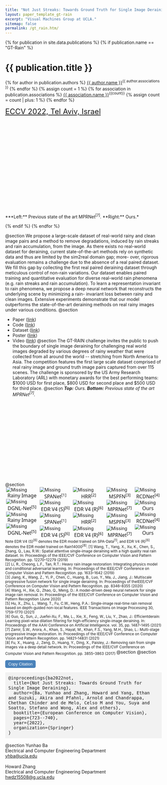 ```yaml
---
title: "Not Just Streaks: Towards Ground Truth for Single Image Derainings"
layout: paper_template_gt-rain
excerpt: "Visual Machines Group at UCLA."
sitemap: false
permalink: /gt_rain.htm/
---
```

<style>
.figures {
  display: flex;
  flex-wrap: wrap;
  padding: 0 0px;
}

.column {
  flex: 20%;
  padding: 0 3px;
}

figure {
  overflow: hidden;
  backgroundSize : contain;
  margin: auto;
  margin-top:0px;
}  

figure img {
  margin-top: 0px;
  margin-bottom: -1px;
  border-radius: 0px;
}

figcaption {
  text-align: center;
  font-family: "Segoe UI", Arial, sans-serif;
  font-size: 1rem;
}
   
.gif-container{	
  display: flex;
  justify-content: space-between;
  width: 100%;
  padding-top: 7px;
}
.teaser-container{	
  display: flex;
  align-items: center;
  justify-content: center;
}
  
div#comparison1 { 
  width: 19.24vw;
  height: 12.7vw;
  overflow: hidden; 
  padding: 0 2px;}
  
div#comparison1 figure { 
  background-image: url(/assets/images/gt-rain/72__rain.png); 
  background-size: cover;
  position: relative;
  width: 100%; 
  height: 100%;
  margin: 0; 
}

div#comparison1 figure #divisor { 
  background-image: url(/assets/images/gt-rain/72_derain.png);
  background-size: cover;
  position: relative;
  width: 100%; 
  box-shadow: 1px 0px 5px 1px rgba(0,0,0,.5);
  overflow: hidden;
  bottom: 0;
  height: 100%;
  
  
  animation-name: slide;
  animation-timing-function: linear;
  animation-iteration-count: infinite;
  animation-duration: 5.5s;
  animation-direction:normal;
}
  
div#comparison2 { 
  width: 19.05vw;
  height: 12.7vw;
  overflow: hidden; 
  padding: 0 2px;}
  
div#comparison2 figure { 
  background-image: url(/assets/images/gt-rain/img2.png); 
  background-size: cover;
  position: relative;
  width: 100%; 
  height: 100%;
  margin: 0; 
}

div#comparison2 figure #divisor { 
  background-image: url(/assets/images/gt-rain/img2_ours.png);
  background-size: cover;
  position: relative;
  width: 100%; 
  box-shadow: 1px 0px 5px 1px rgba(0,0,0,.5);
  overflow: hidden;
  bottom: 0;
  height: 100%;
  
  
  animation-name: slide;
  animation-timing-function: linear;
  animation-iteration-count: infinite;
  animation-duration: 5.5s;
  animation-direction: normal;
}
  
div#comparison3 { 
  width: 15.88vw;
  height: 12.7vw;
  overflow: hidden; 
  padding: 0 2px;}
  
div#comparison3 figure { 
  background-image: url(/assets/images/gt-rain/74__rain.png); 
  background-size: cover;
  position: relative;
  width: 100%; 
  height: 100%;
  margin: 0; 
}

div#comparison3 figure #divisor { 
  background-image: url(/assets/images/gt-rain/74_derain.png);
  background-size: cover;
  position: relative;
  width: 100%; 
  box-shadow: 1px 0px 5px 1px rgba(0,0,0,.5);
  overflow: hidden;
  bottom: 0;
  height: 100%;
  
  
  animation-name: slide;
  animation-timing-function: linear;
  animation-iteration-count: infinite;
  animation-duration: 5.5s;
  animation-direction: normal;
}

div#comparison4 { 
  width: 19.18vw;
  height: 12.7vw;
  overflow: hidden; 
  padding: 0 2px;}
  
div#comparison4 figure { 
  background-image: url(/assets/images/gt-rain/59__rain.png); 
  background-size: cover;
  position: relative;
  width: 100%; 
  height: 100%;
  margin: 0; 
}

div#comparison4 figure #divisor { 
  background-image: url(/assets/images/gt-rain/59_derain.png);
  background-size: cover;
  position: relative;
  width: 100%; 
  box-shadow: 1px 0px 5px 1px rgba(0,0,0,.5);
  overflow: hidden;
  bottom: 0;
  height: 100%;
  
  
  animation-name: slide;
  animation-timing-function: linear;
  animation-iteration-count: infinite;
  animation-duration: 5.5s;
  animation-direction: normal;
}
  
div#mcomparison1 { 
  width: 19.24vw;
  height: 12.7vw;
  overflow: hidden; 
  padding: 0 2px;}
  
div#mcomparison1 figure { 
  background-image: url(/assets/images/gt-rain/72__rain.png); 
  background-size: cover;
  position: relative;
  width: 100%; 
  height: 100%;
  margin: 0; 
}

div#mcomparison1 figure #divisor { 
  background-image: url(/assets/images/gt-rain/72MPRNet.png);
  background-size: cover;
  position: relative;
  width: 100%; 
  box-shadow: 1px 0px 5px 1px rgba(0,0,0,.5);
  overflow: hidden;
  bottom: 0;
  height: 100%;
  
  
  animation-name: slide;
  animation-timing-function: linear;
  animation-iteration-count: infinite;
  animation-duration: 5.5s;
  animation-direction: normal;
}
  
div#mcomparison2 { 
  width: 19.05vw;
  height: 12.7vw;
  overflow: hidden; 
  padding: 0 2px;}
  
div#mcomparison2 figure { 
  background-image: url(/assets/images/gt-rain/img2.png); 
  background-size: cover;
  position: relative;
  width: 100%; 
  height: 100%;
  margin: 0; 
}

div#mcomparison2 figure #divisor { 
  background-image: url(/assets/images/gt-rain/img2MPRNet.png);
  background-size: cover;
  position: relative;
  width: 100%; 
  box-shadow: 1px 0px 5px 1px rgba(0,0,0,.5);
  overflow: hidden;
  bottom: 0;
  height: 100%;
  
  
  animation-name: slide;
  animation-timing-function: linear;
  animation-iteration-count: infinite;
  animation-duration: 5.5s;
  animation-direction: normal;
}
  
div#mcomparison3 { 
  width: 15.88vw;
  height: 12.7vw;
  overflow: hidden; 
  padding: 0 2px;}
  
div#mcomparison3 figure { 
  background-image: url(/assets/images/gt-rain/74__rain.png); 
  background-size: cover;
  position: relative;
  width: 100%; 
  height: 100%;
  margin: 0; 
}

div#mcomparison3 figure #divisor { 
  background-image: url(/assets/images/gt-rain/74MPRNet.png);
  background-size: cover;
  position: relative;
  width: 100%; 
  box-shadow: 1px 0px 5px 1px rgba(0,0,0,.5);
  overflow: hidden;
  bottom: 0;
  height: 100%;
  
  
  animation-name: slide;
  animation-timing-function: linear;
  animation-iteration-count: infinite;
  animation-duration: 5.5s;
  animation-direction: normal;
}

div#mcomparison4 { 
  width: 19.18vw;
  height: 12.7vw;
  overflow: hidden; 
  padding: 0 2px;}
  
div#mcomparison4 figure { 
  background-image: url(/assets/images/gt-rain/59__rain.png); 
  background-size: cover;
  position: relative;
  width: 100%; 
  height: 100%;
  margin: 0; 
}

div#mcomparison4 figure #divisor { 
  background-image: url(/assets/images/gt-rain/59MPRNet.png);
  background-size: cover;
  position: relative;
  width: 100%; 
  box-shadow: 1px 0px 5px 1px rgba(0,0,0,.5);
  overflow: hidden;
  bottom: 0;
  height: 100%;
  
  
  animation-name: slide;
  animation-timing-function: linear;
  animation-iteration-count: infinite;
  animation-duration: 5.5s;
  animation-direction: normal;
}
div#comparison_teaser_1 { 
  width: 20vw;
  height: 31vw;
  overflow: hidden; 
  padding: 0 3px;
}  
div#comparison_teaser_1 figure { 
  background-image: url(/assets/images/gt-rain/94.jpg); 
  background-size: cover;
  position: relative;
  width: 100%; 
  height: 100%;
  margin: 0; 
}
div#comparison_teaser_1 figure #divisor { 
  background-image: url(/assets/images/gt-rain/94_MPRNet.png);
  background-size: cover;
  position: relative;
  width: 100%; 
  box-shadow: 1px 0px 5px 1px rgba(0,0,0,.5);
  overflow: hidden;
  bottom: 0;
  height: 100%;
  
  
  animation-name: slide;
  animation-timing-function: linear;
  animation-iteration-count: infinite;
  animation-duration: 5.5s;
  animation-direction: normal;
}
  
div#comparison_teaser_2 { 
  width: 20vw;
  height: 31vw;
  overflow: hidden; 
  padding: 0 3px;
}
div#comparison_teaser_2 figure { 
  background-image: url(/assets/images/gt-rain/94.jpg); 
  background-size: cover;
  position: relative;
  width: 100%; 
  height: 100%;
  margin: 0; 
}
div#comparison_teaser_2 figure #divisor { 
  background-image: url(/assets/images/gt-rain/94_ours.png);
  background-size: cover;
  position: relative;
  width: 100%; 
  box-shadow: 1px 0px 5px 1px rgba(0,0,0,.5);
  overflow: hidden;
  bottom: 0;
  height: 100%;
  
  
  animation-name: slide;
  animation-timing-function: linear;
  animation-iteration-count: infinite;
  animation-duration: 5.5s;
  animation-direction: normal;
}
@keyframes slide {
0% {width: 0%; box-shadow: 0px 0px 0px 0px rgba(0,0,0,.5);}
  19% {box-shadow: 0px 0px 0px 0px rgba(0,0,0,.5);}
  20% { width: 0%; box-shadow: 1px 0px 5px 1px rgba(0,0,0,.5);}
  80% { width: 100%; box-shadow: 1px 0px 5px 1px rgba(0,0,0,.5);}
}  
</style>
{% for publication in site.data.publications %}
{% if publication.name == "GT-Rain" %}

# {{ publication.title }}
{% for author in publication.authors %} [{{ author.name }}]({{author.link}})<sup>{{ author.associations }}</sup>
{% endfor %}
{% assign count = 1 %}
{% for association in publication.associations %} [{{ association.name }}]({{association.link}})<sup>{{count}}</sup> {% assign count = count | plus: 1 %}
{% endfor %}
<p>
<font color="gray" size="5"><a href="https://eccv2022.ecva.net">ECCV 2022, Tel Aviv, Israel</a></font>
</p>
<!-- <hr class="center" style="width: 80%; color: grey; height: 0.2px; background-color:grey;"/> -->

<!-- ![image]({{ site.baseurl }}/assets/images/publications/{{ publication.image }}) -->
<div class="teaser-container">
<div id="comparison_teaser_1">
  <figure>
    <div id="divisor"></div>
  </figure>
</div>
<div id="comparison_teaser_2">
  <figure>
    <div id="divisor"></div>
  </figure>
</div>
</div>
***Left:** Previous state of the art MPRNet<sup>[7]</sup>. **Right:** Ours.*
<br>

{% endif %}
{% endfor %}

<!--

  1 Abstract
  2 Files
  3 Comparison
  4 Additonal Results
  5 Citations
  6 Contact

-->

@section
We propose a large-scale dataset of real-world rainy and
clean image pairs and a method to remove degradations, induced by
rain streaks and rain accumulation, from the image. As there exists no
real-world dataset for deraining, current state-of-the-art methods rely on
synthetic data and thus are limited by the sim2real domain gap; more-
over, rigorous evaluation remains a challenge due to the absence of a real
paired dataset. We fill this gap by collecting the first real paired deraining
dataset through meticulous control of non-rain variations. Our dataset
enables paired training and quantitative evaluation for diverse real-world
rain phenomena (e.g. rain streaks and rain accumulation). To learn a
representation invariant to rain phenomena, we propose a deep neural
network that reconstructs the underlying scene by minimizing a rain-
invariant loss between rainy and clean images. Extensive experiments
demonstrate that our model outperforms the state-of-the-art deraining
methods on real rainy images under various conditions.
@section
- Paper ([link](https://link.springer.com/chapter/10.1007/978-3-031-20071-7_42))
- Code ([link](https://github.com/UCLA-VMG/GT-RAIN))
- Dataset ([link](https://drive.google.com/drive/folders/1NSRl954QPcGIgoyJa_VjQwh_gEaHWPb8?usp=sharing))
- Poster ([link](https://drive.google.com/file/d/1LmTB41ZYfybzew78lVI0WbfeKOho2T10/view?usp=sharing))
- Video ([link](https://drive.google.com/file/d/1kODUREmzin1xH1OSCejV3h0M4SlaCB68/view?usp=sharing))
@section
The GT-RAIN challenge invites the public to push the boundary of single image deraining for challenging real world images degraded by various degrees of rainy weather that were collected from all around the world -- stretching from North America to Asia. The competition features the first large scale dataset comprised of real rainy image and ground truth image pairs captured from over 115 scenes. The challenge is sponsored by the US Army Research Laboratory (ARL) with monetary awards for the best performing teams: $1000 USD for first place, $800 USD for second place and $500 USD for third place.
@section
***Top:** Ours. **Bottom:** Previous state of the art MPRNet<sup>[7]</sup>.*
<div class="gif-container">
<div id="comparison1">
  <figure>
    <div id="divisor"></div>
  </figure>
</div>
<div id="comparison2">
  <figure>
    <div id="divisor"></div>
  </figure>
</div>
<div id="comparison3">
  <figure>
    <div id="divisor"></div>
  </figure>
</div>
<div id="comparison4">
  <figure>
    <div id="divisor"></div>
  </figure>
</div>
</div>

<div class="gif-container">
<div id="mcomparison1">
  <figure>
    <div id="divisor"></div>
  </figure>
</div>
<div id="mcomparison2">
  <figure>
    <div id="divisor"></div>
  </figure>
</div>
<div id="mcomparison3">
  <figure>
    <div id="divisor"></div>
  </figure>
</div>
<div id="mcomparison4">
  <figure>
    <div id="divisor"></div>
  </figure>
</div>
</div>
@section
<div class="figures">
  <div class="column">
    <figure> 
      <img src= "/assets/images/gt-rain/94_rain-1.png" alt="Missing"> 
      <figcaption> Rainy Image </figcaption>
    </figure>
    <figure> 
      <img src= "/assets/images/gt-rain/94_DGNL-1.png" alt="Missing"> 
      <figcaption> DGNL-Net<sup>[5]</sup>  </figcaption>
    </figure>
    <figure> 
      <img src= "/assets/images/gt-rain/131_rain-1.png" alt="Missing"> 
      <figcaption> Rainy Image </figcaption>
    </figure>
    <figure> 
      <img src= "/assets/images/gt-rain/131_DGNL-1.png" alt="Missing"> 
      <figcaption> DGNL-Net<sup>[5]</sup> </figcaption>
    </figure>
  </div>
  <div class="column">
    <figure> 
      <img src= "/assets/images/gt-rain/94_SPANet-1.png" alt="Missing"> 
      <figcaption> SPANet<sup>[1]</sup></figcaption>
    </figure>
    <figure> 
      <img src= "/assets/images/gt-rain/94_EDv4-1.png" alt="Missing"> 
      <figcaption> EDR V4 (S)<sup>[6]</sup> </figcaption>
    </figure>
    <figure> 
      <img src= "/assets/images/gt-rain/131_SPANet-1.png" alt="Missing"> 
      <figcaption> SPANet<sup>[1]</sup> </figcaption>
    </figure>
    <figure> 
      <img src= "/assets/images/gt-rain/131_EDv4-1.png" alt="Missing"> 
      <figcaption> EDR V4 (S)<sup>[6]</sup> </figcaption>
    </figure>
  </div>
  <div class="column">
    <figure> 
      <img src= "/assets/images/gt-rain/94_HRR-1.png" alt="Missing"> 
      <figcaption> HRR<sup>[2]</sup> </figcaption>
    </figure>
    <figure> 
      <img src= "/assets/images/gt-rain/94_EDv4rain1400-1.png" alt="Missing"> 
      <figcaption> EDR V4 (R)<sup>[6]</sup> </figcaption>
    </figure>
    <figure> 
      <img src= "/assets/images/gt-rain/131_HRR-1.png" alt="Missing"> 
      <figcaption> HRR<sup>[2]</sup> </figcaption>
    </figure>
    <figure> 
      <img src= "/assets/images/gt-rain/131_EDv4rain1400-1.png" alt="Missing"> 
      <figcaption> EDR V4 (R)<sup>[6]</sup> </figcaption>
    </figure>
  </div>
  <div class="column">
    <figure> 
      <img src= "/assets/images/gt-rain/94_MSPFN-1.png" alt="Missing"> 
      <figcaption> MSPFN<sup>[3]</sup> </figcaption>
    </figure>
    <figure> 
      <img src= "/assets/images/gt-rain/94_MPRNet-1.png" alt="Missing"> 
      <figcaption> MPRNet<sup>[7]</sup> </figcaption>
    </figure>
    <figure> 
      <img src= "/assets/images/gt-rain/131_MSPFN-1.png" alt="Missing"> 
      <figcaption> MSPFN<sup>[3]</sup> </figcaption>
    </figure>
    <figure> 
      <img src= "/assets/images/gt-rain/131_MPRNet-1.png" alt="Missing"> 
      <figcaption> MPRNet<sup>[7]</sup> </figcaption>
    </figure>
  </div>
  <div class="column">
    <figure> 
      <img src= "/assets/images/gt-rain/94_RCDNet-1.png" alt="Missing"> 
      <figcaption> RCDNet<sup>[4]</sup> </figcaption>
    </figure>
    <figure> 
      <img src= "/assets/images/gt-rain/94_derain-1.png" alt="Missing"> 
      <figcaption> Ours </figcaption>
    </figure>
    <figure> 
      <img src= "/assets/images/gt-rain/131_RCDNet-1.png" alt="Missing"> 
      <figcaption> RCDNet<sup>[4]</sup> </figcaption>
    </figure>
    <figure> 
      <img src= "/assets/images/gt-rain/131_ours-1.png" alt="Missing"> 
      <figcaption> Ours </figcaption>
    </figure>
  </div>
</div>

<sub>
Note EDR V4 (S)<sup>[6]</sup> denotes the EDR model trained on SPA-Data<sup>[1]</sup>, and EDR V4 (R)<sup>[6]</sup> denotes the EDR model
trained on Rain14000<sup>[8]</sup>.
</sub>

<sub>
[1] Wang, T., Yang, X., Xu, K., Chen, S., Zhang, Q., Lau, R.W.: Spatial attentive
single-image deraining with a high quality real rain dataset. In: Proceedings of the
IEEE/CVF Conference on Computer Vision and Pattern Recognition. pp. 12270–12279 (2019)<br/>
[2] Li, R., Cheong, L.F., Tan, R.T.: Heavy rain image restoration: Integrating physics
model and conditional adversarial learning. In: Proceedings of the IEEE/CVF Conference on Computer Vision and Pattern Recognition. pp. 1633–1642 (2019)<br/>
[3] Jiang, K., Wang, Z., Yi, P., Chen, C., Huang, B., Luo, Y., Ma, J., Jiang, J.: Multiscale progressive fusion network for single image deraining. In: Proceedings of theIEEE/CVF Conference on Computer Vision and Pattern Recognition. pp. 8346–8355 (2020)<br/>
[4] Wang, H., Xie, Q., Zhao, Q., Meng, D.: A model-driven deep neural network for single image rain removal. In: Proceedings of the IEEE/CVF Conference on Computer
Vision and Pattern Recognition (June 2020)<br/>
[5] Hu, X., Zhu, L., Wang, T., Fu, C.W., Heng, P.A.: Single-image real-time rain removal
based on depth-guided non-local features. IEEE Transactions on Image Processing
30, 1759–1770 (2021)<br/>
[6] Guo, Q., Sun, J., Juefei-Xu, F., Ma, L., Xie, X., Feng, W., Liu, Y., Zhao, J.: Efficientderain: Learning pixel-wise dilation filtering for high-efficiency single-image deraining. In: Proceedings of the AAAI Conference on Artificial Intelligence. vol. 35, pp. 1487–1495 (2021)<br/>
[7] Zamir, S.W., Arora, A., Khan, S., Hayat, M., Khan, F.S., Yang, M.H., Shao, L.:
Multi-stage progressive image restoration. In: Proceedings of the IEEE/CVF Conference on Computer Vision and Pattern Recognition. pp. 14821–14831 (2021)<br/>
[8] Fu, X., Huang, J., Zeng, D., Huang, Y., Ding, X., Paisley, J.: Removing rain from
single images via a deep detail network. In: Proceedings of the IEEE/CVF Conference on Computer Vision and Pattern Recognition. pp. 3855–3863 (2017)
</sub>
@section
@section

<button id="copyBtn" onclick="copyToClipboard()" style="background-color: #4a82ba; border: none; color: white; padding: 5px 10px; text-align: center; text-decoration: none; display: inline-block; font-size: 13px; border-radius: 5px;">Copy Citation</button>
<script>
  function copyToClipboard() {
  const textToCopy = "This is the text to be copied.";
  navigator.clipboard.writeText(textToCopy).then(function() {
    console.log("Text copied to clipboard successfully.");
  }, function() {
    console.error("Error copying text to clipboard.");
  });
  }
</script>
<div style="background-color: #f2f2f2; padding: 10px; font-family: monospace;">
@inproceedings{ba2022not, <br>
  &nbsp;&nbsp;title={Not Just Streaks: Towards Ground Truth for Single Image Deraining}, <br>
  &nbsp;&nbsp;author={Ba, Yunhao and Zhang, Howard and Yang, Ethan and Suzuki, Akira and Pfahnl, Arnold and Chandrappa, Chethan Chinder and de Melo, Celso M and You, Suya and Soatto, Stefano and Wong, Alex and others}, <br>
  &nbsp;&nbsp;booktitle={European Conference on Computer Vision}, <br>
  &nbsp;&nbsp;pages={723--740}, <br>
  &nbsp;&nbsp;year={2022}, <br>
  &nbsp;&nbsp;organization={Springer} <br>
}
</div>


@section
Yunhao Ba <br>
Electrical and Computer Engineering Department <br>
yhba@ucla.edu <br> 
&nbsp;<br>
Howard Zhang <br>
Electrical and Computer Engineering Department <br>
hwdz15508@g.ucla.edu
